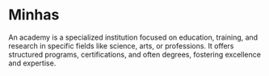 # Minhas
An academy is a specialized institution focused on education, training, and research in specific fields like science, arts, or professions. It offers structured programs, certifications, and often degrees, fostering excellence and expertise.
